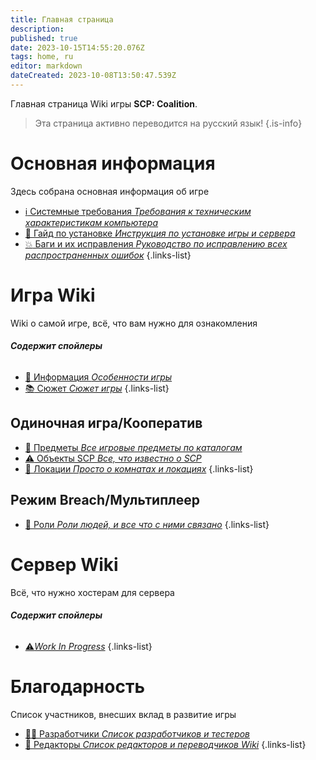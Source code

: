 ```yaml
---
title: Главная страница
description: 
published: true
date: 2023-10-15T14:55:20.076Z
tags: home, ru
editor: markdown
dateCreated: 2023-10-08T13:50:47.539Z
---
```


Главная страница Wiki игры **SCP: Coalition**.
> Эта страница активно переводится на русский язык!
{.is-info}

# Основная информация
Здесь собрана основная информация об игре

- [:information_source: Системные требования *Требования к техническим характеристикам компьютера*](/ru/install/requirements)
- [:scroll: Гайд по установке *Инструкция по установке игры и сервера*](/ru/install)
- [:boom: Баги и их исправления *Руководство по исправлению всех распространенных ошибок*](/ru/troubleshooting)
{.links-list}

# Игра Wiki

Wiki о самой игре, всё, что вам нужно для ознакомления
###### **Содержит спойлеры**
- [:bookmark_tabs: Информация *Особенности игры*](/ru/game)
- [:books: Сюжет *Сюжет игры*](/ru/game/plot)
{.links-list}

## Одиночная игра/Кооператив

- [:pizza: Предметы *Все игровые предметы по каталогам*](/ru/game/items)
- [:warning: Объекты SCP *Все, что известно о SCP*](/ru/game/scps)
- [:door: Локации *Просто о комнатах и локациях*](/ru/game/rooms)
{.links-list}

## Режим Breach/Мультиплеер

- [:construction_worker: Роли *Роли людей, и все что с ними связано*](/ru/game/jobs)
{.links-list}

# Сервер Wiki
Всё, что нужно хостерам для сервера
###### **Содержит спойлеры**
- [:warning:*Work In Progress*](/ru/home/)
{.links-list}

# Благодарность
Список участников, внесших вклад в развитие игры
- [👨‍💻 Разработчики *Список разработчиков и тестеров*](/ru/credits/devs)
- [📰 Редакторы *Список редакторов и переводчиков Wiki*](/ru/credits/edits)
{.links-list}